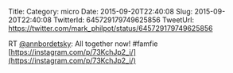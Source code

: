 Title: 
Category: micro
Date: 2015-09-20T22:40:08
Slug: 2015-09-20T22:40:08
TwitterId: 645729179749625856
TweetUrl: https://twitter.com/mark_philpot/status/645729179749625856

RT [@annbordetsky](https://twitter.com/annbordetsky): All together now! #famfie [https://instagram.com/p/73KchJp2_i/](https://instagram.com/p/73KchJp2_i/)